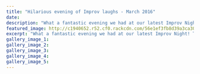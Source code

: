 ```yaml
---
title: "Hilarious evening of Improv laughs - March 2016"
date: 
description: "What a fantastic evening we had at our latest Improv Night! The performers, hostess & audience all lit up the Repertory Theatre on Sat night for our first show of 2016 & what a hilarious show it was!"
featured_image: http://c1940652.r52.cf0.rackcdn.com/56e1ef3fb8d39a3ca3001aad/Repertory-Theatre-R-Janes.-J-Southee-10.3.16.jpg
excerpt: "What a fantastic evening we had at our latest Improv Night! The performers, hostess and audience all lit up the Repertory Theatre on Saturday night for our first show of 2016 and what a hilarious show it was!"
gallery_image_1: 
gallery_image_2: 
gallery_image_3: 
gallery_image_4: 
gallery_image_5: 
---
```

